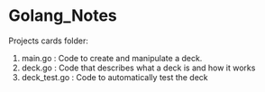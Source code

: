 # Golang_Notes

Projects cards folder:

1. main.go : Code to create and manipulate a deck.
2. deck.go : Code that describes what a deck is and how it works
3. deck_test.go : Code to automatically test the deck

